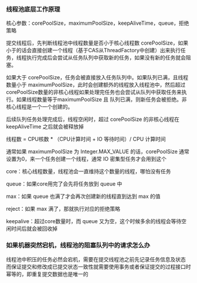 ### 线程池底层工作原理
核心参数：corePoolSize，maximumPoolSize，keepAliveTime，queue，拒绝策略

提交线程后，先判断线程池中线程数量是否小于核心线程数 corePoolSize，如果小于的话会直接创建一个线程（基于CAS从ThreadFactory中创建）出来执行任务，线程执行完成后会尝试从任务队列中获取新的任务，如果没有新的任务就会阻塞。

如果大于 corePoolSize，任务会被直接放入任务队列中。如果队列已满，且线程数量小于 maximumPoolSize，此时会创建额外的线程放入线程池中，然后超过corePoolSize数量的非核心线程如果处理完任务也会尝试从队列中获取任务来执行。如果线程数量等于maximumPoolSize 且 队列已满，则新任务会被拒绝。非核心线程是一个一个创建的。

后续队列任务处理完成后，线程空闲时，超过 corePoolSize 的非核心线程在 keepAliveTime 之后就会被释放掉

线程数 = CPU核数 * （CPU计算时间 + IO 等待时间）/ CPU 计算时间

通常如果 maximumPoolSize 为 Integer.MAX_VALUE 的话，corePoolSize 通常设置为0，来一个任务创建一个线程，通常 IO 密集型任务才会用到这个

core：核心线程数量，线程池会一直维持这个数量的线程，哪怕没有任务

queue：如果core用完了会先将任务放到 queue 中

max：如果 queue 也满了才会再次创建新的线程直到达到 max 的值

reject：如果 max 满了，那就执行对应的拒绝策略

keepalive：超过core数量时，而 queue 又为空，这个时候多余的线程会等待空闲时间后就会被回收掉

### 如果机器突然宕机，线程池的阻塞队列中的请求怎么办
线程池中积压的任务必然会宕机，需要在提交线程池之前先记录任务信息及状态
而保证提交和修改成已提交状态一致性就需要使用事务或者保证提交的过程接口时幂等的，即重复提交数据也是唯一的